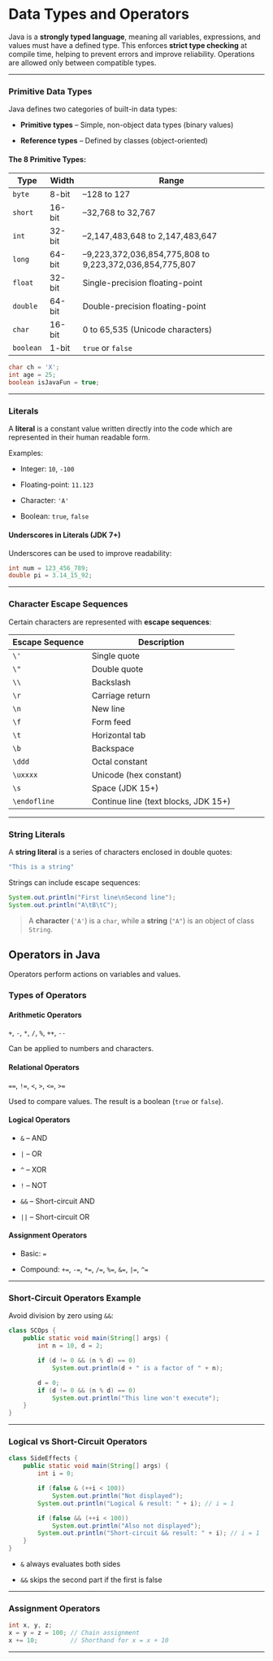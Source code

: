 
# Data Types and Operators

Java is a **strongly typed language**, meaning all variables, expressions, and values must have a defined type. This enforces **strict type checking** at compile time, helping to prevent errors and improve reliability. Operations are allowed only between compatible types.

---

### Primitive Data Types

Java defines two categories of built-in data types:

- **Primitive types** – Simple, non-object data types (binary values)
    
- **Reference types** – Defined by classes (object-oriented)
    

#### The 8 Primitive Types:

|Type|Width|Range|
|---|---|---|
|`byte`|8-bit|–128 to 127|
|`short`|16-bit|–32,768 to 32,767|
|`int`|32-bit|–2,147,483,648 to 2,147,483,647|
|`long`|64-bit|–9,223,372,036,854,775,808 to 9,223,372,036,854,775,807|
|`float`|32-bit|Single-precision floating-point|
|`double`|64-bit|Double-precision floating-point|
|`char`|16-bit|0 to 65,535 (Unicode characters)|
|`boolean`|1-bit|`true` or `false`|


```java
char ch = 'X';
int age = 25;
boolean isJavaFun = true;
```

---

### Literals

A **literal** is a constant value written directly into the code which are represented in their human readable form.

Examples:

- Integer: `10`, `-100`
    
- Floating-point: `11.123`
    
- Character: `'A'`
    
- Boolean: `true`, `false`
    

#### Underscores in Literals (JDK 7+)

Underscores can be used to improve readability:

```java
int num = 123_456_789;
double pi = 3.14_15_92;
```

---

### Character Escape Sequences

Certain characters are represented with **escape sequences**:

|Escape Sequence|Description|
|---|---|
|`\'`|Single quote|
|`\"`|Double quote|
|`\\`|Backslash|
|`\r`|Carriage return|
|`\n`|New line|
|`\f`|Form feed|
|`\t`|Horizontal tab|
|`\b`|Backspace|
|`\ddd`|Octal constant|
|`\uxxxx`|Unicode (hex constant)|
|`\s`|Space (JDK 15+)|
|`\endofline`|Continue line (text blocks, JDK 15+)|

---

### String Literals

A **string literal** is a series of characters enclosed in double quotes:

```java
"This is a string"
```

Strings can include escape sequences:

```java
System.out.println("First line\nSecond line");
System.out.println("A\tB\tC");
```

> A **character** (`'A'`) is a `char`, while a **string** (`"A"`) is an object of class `String`.



## Operators in Java

Operators perform actions on variables and values.

### Types of Operators

#### Arithmetic Operators

`+`, `-`, `*`, `/`, `%`, `++`, `--`

Can be applied to numbers and characters.

#### Relational Operators

`==`, `!=`, `<`, `>`, `<=`, `>=`

Used to compare values. The result is a boolean (`true` or `false`).

#### Logical Operators

- `&` – AND
    
- `|` – OR
    
- `^` – XOR
    
- `!` – NOT
    
- `&&` – Short-circuit AND
    
- `||` – Short-circuit OR
    

#### Assignment Operators

- Basic: `=`
    
- Compound: `+=`, `-=`, `*=`, `/=`, `%=`, `&=`, `|=`, `^=`
    

---

### Short-Circuit Operators Example

Avoid division by zero using `&&`:

```java
class SCOps {
	public static void main(String[] args) {
		int n = 10, d = 2;

		if (d != 0 && (n % d) == 0)
			System.out.println(d + " is a factor of " + n);

		d = 0;
		if (d != 0 && (n % d) == 0)
			System.out.println("This line won't execute");
	}
}
```

---

### Logical vs Short-Circuit Operators

```java
class SideEffects {
	public static void main(String[] args) {
		int i = 0;

		if (false & (++i < 100)) 
			System.out.println("Not displayed");
		System.out.println("Logical & result: " + i); // i = 1

		if (false && (++i < 100)) 
			System.out.println("Also not displayed");
		System.out.println("Short-circuit && result: " + i); // i = 1
	}
}
```

- `&` always evaluates both sides
    
- `&&` skips the second part if the first is false
    

---

### Assignment Operators

```java
int x, y, z;
x = y = z = 100; // Chain assignment
x += 10;         // Shorthand for x = x + 10
```

---

